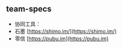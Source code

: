 ## team-specs
- 协同工具：
 - 石墨 [https://shimo.im/](https://shimo.im/)
 - 零信 [https://pubu.im](https://pubu.im)
